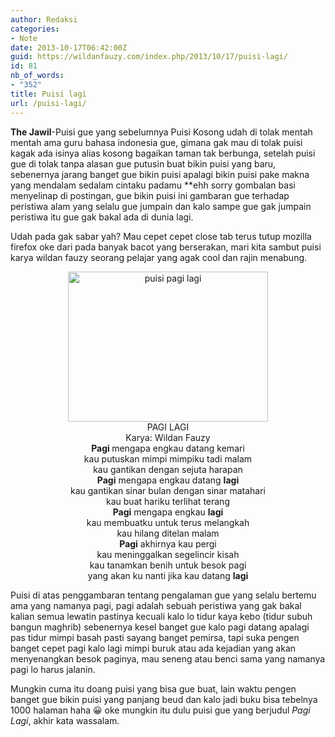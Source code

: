 ```yaml
---
author: Redaksi
categories:
- Note
date: 2013-10-17T06:42:00Z
guid: https://wildanfauzy.com/index.php/2013/10/17/puisi-lagi/
id: 81
nb_of_words:
- "352"
title: Puisi lagi
url: /puisi-lagi/
---
```


**The Jawil**-Puisi gue yang sebelumnya Puisi Kosong udah di tolak mentah mentah ama guru bahasa indonesia gue, gimana gak mau di tolak puisi kagak ada isinya alias kosong bagaikan taman tak berbunga, setelah puisi gue di tolak tanpa alasan gue putusin buat bikin puisi yang baru, sebenernya jarang banget gue bikin puisi apalagi bikin puisi pake makna yang mendalam sedalam cintaku padamu **ehh sorry gombalan basi menyelinap di postingan, gue bikin puisi ini gambaran gue terhadap peristiwa alam yang selalu gue jumpain dan kalo sampe gue gak jumpain peristiwa itu gue gak bakal ada di dunia lagi.

Udah pada gak sabar yah? Mau cepet cepet close tab terus tutup mozilla firefox oke dari pada banyak bacot yang berserakan, mari kita sambut puisi karya wildan fauzy seorang pelajar yang agak cool dan rajin menabung.

<div style="text-align:center;">
</div>

<div style="clear:both;text-align:center;">
  <a href="https://wildanposts.files.wordpress.com/2013/10/4ac47-www-jiwasedekah-blogspot-com.jpg" style="margin-left:1em;margin-right:1em;"><img loading="lazy" alt="puisi pagi lagi" border="0" height="240" src="https://wildanposts.files.wordpress.com/2013/10/4ac47-www-jiwasedekah-blogspot-com.jpg?w=300&#038;resize=320%2C240" title="puisi pagi lagi" width="320" data-recalc-dims="1" /></a>
</div>

<div style="text-align:center;">
</div>

<div style="text-align:center;">
  PAGI LAGI
</div>

<div style="text-align:center;">
  Karya: Wildan Fauzy
</div>



<div style="text-align:center;">
  <b>Pagi </b>mengapa engkau datang kemari
</div>

<div style="text-align:center;">
  kau putuskan mimpi mimpiku tadi malam
</div>

<div style="text-align:center;">
  kau gantikan dengan sejuta harapan
</div>

<div style="text-align:center;">
</div>

<div style="text-align:center;">
  <b>Pagi</b> mengapa engkau datang <b>lagi</b>
</div>

<div style="text-align:center;">
  kau gantikan sinar bulan dengan sinar matahari
</div>

<div style="text-align:center;">
  kau buat hariku terlihat terang
</div>

<div style="text-align:center;">
</div>

<div style="text-align:center;">
  <b>Pagi</b> mengapa engkau <b>lagi</b>
</div>

<div style="text-align:center;">
  kau membuatku untuk terus melangkah
</div>

<div style="text-align:center;">
  kau hilang ditelan malam
</div>

<div style="text-align:center;">
</div>

<div style="text-align:center;">
</div>

<div style="text-align:center;">
</div>

<div style="text-align:center;">
  <b>Pagi</b> akhirnya kau pergi
</div>

<div style="text-align:center;">
  kau meninggalkan segelincir kisah
</div>

<div style="text-align:center;">
  kau tanamkan benih untuk besok pagi
</div>

<div style="text-align:center;">
</div>

<div style="text-align:center;">
  yang akan ku nanti jika kau datang <b>lagi</b>
</div>

Puisi di atas penggambaran tentang pengalaman gue yang selalu bertemu ama yang namanya pagi, pagi adalah sebuah peristiwa yang gak bakal kalian semua lewatin pastinya kecuali kalo lo tidur kaya kebo (tidur subuh bangun maghrib) sebenernya kesel banget gue kalo pagi datang apalagi pas tidur mimpi basah pasti sayang banget pemirsa, tapi suka pengen banget cepet pagi kalo lagi mimpi buruk atau ada kejadian yang akan menyenangkan besok paginya, mau seneng atau benci sama yang namanya pagi lo harus jalanin.

Mungkin cuma itu doang puisi yang bisa gue buat, lain waktu pengen banget gue bikin puisi yang panjang beud dan kalo jadi buku bisa tebelnya 1000 halaman haha 😀 oke mungkin itu dulu puisi gue yang berjudul _Pagi Lagi_, akhir kata wassalam.